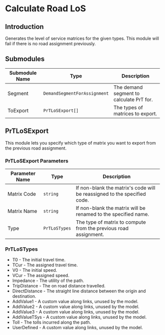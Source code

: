 # Calculate Road LoS

## Introduction

Generates the level of service matrices for the given types.
This module will fail if there is no road assignment previously.

## Submodules

| Submodule Name | Type | Description                            |
|-------|---------------|----------------------------------------|
|Segment|`DemandSegmentForAssignment`| The demand segment to calculate PrT for.|
|ToExport|`PrTLoSExport[]`| The types of matrices to export. |


## PrTLoSExport

This module lets you specify which type of matrix you want to export from the previous road assignment.

### PrTLoSExport Parameters

|Parameter Name | Type | Description                             |
|-------|---------------|----------------------------------------|
|Matrix Code|`string`| If non-blank the matrix's code will be reassigned to the specified code.|
|Matrix Name|`string`| If non-blank the matrix will be renamed to the specified name.|
|Type|`PrTLoSTypes`| The type of matrix to compute from the previous road assignment.|

### PrTLoSTypes
        
* T0 - The initial travel time.
* TCur - The assigned travel time.
* V0 - The initial speed.
* VCur - The assigned speed.
* Impedance - The utility of the path.
* TripDistance - The on road distance travelled.
* DirectDistance - The straight line distance between the origin and destination.
* AddValue1 - A custom value along links, unused by the model.
* AddValue2 - A custom value along links, unused by the model.
* AddValue3 - A custom value along links, unused by the model.
* AddValueTSys - A custom value along links, unused by the model.
* Toll - The tolls incurred along the path.
* UserDefined - A custom value along links, unused by the model.

